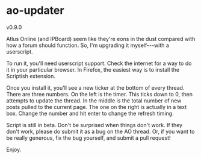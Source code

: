 ao-updater
==========

v0.9.0

Atlus Online (and IPBoard) seem like they're eons in the dust
compared with how a forum should function. So, I'm upgrading it
myself---with a userscript.

To run it, you'll need userscript support. Check the internet for a
way to do it in your particular browser. In Firefox, the easiest way
is to install the Scriptish extension.

Once you install it, you'll see a new ticker at the bottom of every
thread. There are three numbers. On the left is the timer. This ticks
down to 0, then attempts to update the thread. In the middle is the
total number of new posts pulled to the current page. The one on
the right is actually in a text box. Change the number and hit enter
to change the refresh timing.

Script is still in beta. Don't be surprised when things don't work.
If they don't work, please do submit it as a bug on the AO thread.
Or, if you want to be really generous, fix the bug yourself, and
submit a pull request!

Enjoy.
